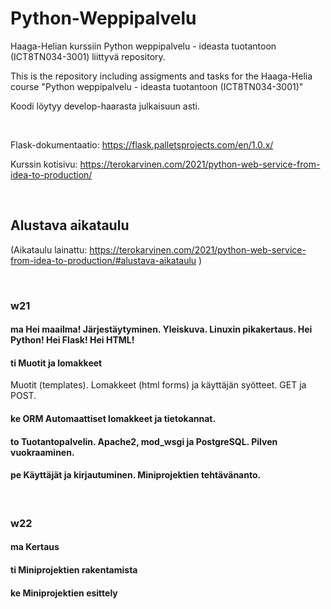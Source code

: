 # Python-Weppipalvelu


Haaga-Helian kurssiin Python weppipalvelu - ideasta tuotantoon (ICT8TN034-3001) liittyvä repository.


This is the repository including assigments and tasks for the Haaga-Helia course "Python weppipalvelu - ideasta tuotantoon (ICT8TN034-3001)"

Koodi löytyy develop-haarasta julkaisuun asti.

&nbsp;

Flask-dokumentaatio: 
https://flask.palletsprojects.com/en/1.0.x/ 

Kurssin kotisivu: https://terokarvinen.com/2021/python-web-service-from-idea-to-production/ 


&nbsp;



## Alustava aikataulu
(Aikataulu lainattu: https://terokarvinen.com/2021/python-web-service-from-idea-to-production/#alustava-aikataulu )


&nbsp;


### w21

#### ma Hei maailma! Järjestäytyminen. Yleiskuva. Linuxin pikakertaus. Hei Python! Hei Flask! Hei HTML!

#### ti Muotit ja lomakkeet 
Muotit (templates). Lomakkeet (html forms) ja käyttäjän syötteet. GET ja POST.

#### ke ORM Automaattiset lomakkeet ja tietokannat.

#### to Tuotantopalvelin. Apache2, mod_wsgi ja PostgreSQL. Pilven vuokraaminen.


#### pe Käyttäjät ja kirjautuminen. Miniprojektien tehtävänanto.

&nbsp;

### w22

#### ma Kertaus

#### ti Miniprojektien rakentamista

#### ke Miniprojektien esittely

